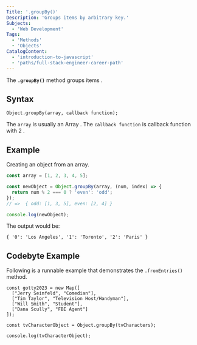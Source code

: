 ```yaml
---
Title: '.groupBy()'
Description: 'Groups items by arbitrary key.'
Subjects:
  - 'Web Development'
Tags:
  - 'Methods'
  - 'Objects'
CatalogContent:
  - 'introduction-to-javascript'
  - 'paths/full-stack-engineer-career-path'
---
```


The **`.groupBy()`** method groups items .

## Syntax

```pseudo
Object.groupBy(array, callback function);
```

The `array` is usually an Array .
The `callback function` is callback function with 2 .

## Example

Creating an object from an array.

```js
const array = [1, 2, 3, 4, 5];

const newObject = Object.groupBy(array, (num, index) => {
  return num % 2 === 0 ? 'even': 'odd';
});
// =>  { odd: [1, 3, 5], even: [2, 4] }

console.log(newObject);
```

The output would be:

```shell
{ '0': 'Los Angeles', '1': 'Toronto', '2': 'Paris' }
```

## Codebyte Example

Following is a runnable example that demonstrates the `.fromEntries()` method.

```codebyte/javascript
const gotty2023 = new Map([
  ["Jerry Seinfeld", "Comedian"],
  ["Tim Taylor", "Television Host/Handyman"],
  ["Will Smith", "Student"],
  ["Dana Scully", "FBI Agent"]
]);

const tvCharacterObject = Object.groupBy(tvCharacters);

console.log(tvCharacterObject);
```
